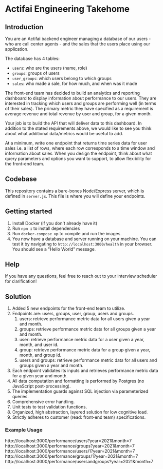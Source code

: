 # Actifai Engineering Takehome

## Introduction

You are an Actifai backend engineer managing a database of our users - who are call center agents - and the sales that
the users place using our application.

The database has 4 tables:

- `users`: who are the users (name, role)
- `groups`: groups of users
- `user_groups`: which users belong to which groups
- `sales`: who made a sale, for how much, and when was it made

The front-end team has decided to build an analytics and reporting dashboard to display information about performance
to our users. They are interested in tracking which users and groups are performing well (in terms of their sales). The
primary metric they have specified as a requirement is average revenue and total revenue by user and group, for a given
month.

Your job is to build the API that will deliver data to this dashboard. In addition to the stated requirements above, we
would like to see you think about what additional data/metrics would be useful to add.

At a minimum, write one endpoint that returns time series data for user sales i.e. a list of rows, where each row
corresponds to a time window and information about sales. When you design the endpoint, think  about what query
parameters and options you want to support, to allow flexibility for the front-end team.

## Codebase

This repository contains a bare-bones Node/Express server, which is defined in `server.js`. This file is where you will
define your endpoints.

## Getting started

1. Install Docker (if you don't already have it)
2. Run `npm i` to install dependencies
3. Run `docker-compose up` to compile and run the images.
4. You now have a database and server running on your machine. You can test it by navigating to `http://localhost:3000/health` in
your browser. You should see a "Hello World" message.

## Help

If you have any questions, feel free to reach out to your interview scheduler for clarification!

## Solution

1. Added 5 new endpoints for the front-end team to utilize.
2. Endpoints are: users, groups, user, group, users and groups.
    1. users: retrieve performance metric data for all users given a year and month.
    2. groups: retrieve performance metric data for all groups given a year and month.
    3. user: retrieve performance metric data for a user given a year, month, and user id.
    4. group: retrieve performance metric data for a group given a year, month, and group id.
    5. users and groups: retrieve performance metric data for all users and groups given a year and month.
3. Each endpoint validates its inputs and retrieves performance metric data for a given year and month.
4. All data computation and formatting is performed by Postgres (no JavaScript post-processing).
5. The implementation guards against SQL injection via parameterized queries.
6. Comprehensive error handling.
7. Unit tests to test validation functions.
8. Organized, high abstraction, layered solution for low cognitive load.
9. Strictly adheres to customer (read: front-end team) specifications.

### Example Usage

http://localhost:3000/performance/users?year=2021&month=7
http://localhost:3000/performance/groups?year=2021&month=7
http://localhost:3000/performance/users/1?year=2021&month=7
http://localhost:3000/performance/groups/1?year=2021&month=7
http://localhost:3000/performance/usersandgroups?year=2021&month=7
